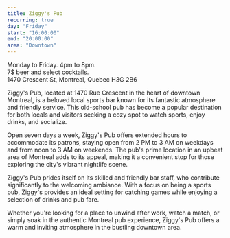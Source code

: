 ```yaml
---
title: Ziggy's Pub
recurring: true
day: "Friday"
start: "16:00:00"
end: "20:00:00"
area: "Downtown"
---
```


Monday to Friday. 4pm to 8pm.<br>7$ beer and select cocktails.<br>1470 Crescent St, Montreal, Quebec H3G 2B6

<!-- more -->

Ziggy's Pub, located at 1470 Rue Crescent in the heart of downtown Montreal, is a beloved local sports bar known for its fantastic atmosphere and friendly service. This old-school pub has become a popular destination for both locals and visitors seeking a cozy spot to watch sports, enjoy drinks, and socialize.

Open seven days a week, Ziggy's Pub offers extended hours to accommodate its patrons, staying open from 2 PM to 3 AM on weekdays and from noon to 3 AM on weekends. The pub's prime location in an upbeat area of Montreal adds to its appeal, making it a convenient stop for those exploring the city's vibrant nightlife scene.

Ziggy's Pub prides itself on its skilled and friendly bar staff, who contribute significantly to the welcoming ambiance. With a focus on being a sports pub, Ziggy's provides an ideal setting for catching games while enjoying a selection of drinks and pub fare.

Whether you're looking for a place to unwind after work, watch a match, or simply soak in the authentic Montreal pub experience, Ziggy's Pub offers a warm and inviting atmosphere in the bustling downtown area.
